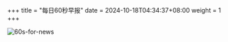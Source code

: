 +++
title = "每日60秒早报"
date = 2024-10-18T04:34:37+08:00
weight = 1
+++

![60s-for-news](/img/zaobao/zaobao.png "由 ALAPI 提供支持")

